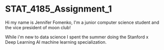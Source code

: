# STAT_4185_Assignment_1

Hi my name is Jennifer Fomenko, I'm a junior computer science student and the vice president of moon club! 

While i'm new to data science I spent the summer doing the Stanford x Deep Learning AI machine learning specialization.
